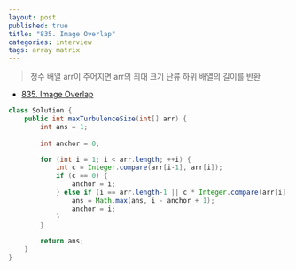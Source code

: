 ```yaml
---
layout: post
published: true
title: "835. Image Overlap"
categories: interview
tags: array matrix
---
```


> 정수 배열 arr이 주어지면 arr의 최대 크기 난류 하위 배열의 길이를 반환

- [835. Image Overlap](https://leetcode.com/problems/image-overlap/)

```java
class Solution {
    public int maxTurbulenceSize(int[] arr) {
        int ans = 1;
        
        int anchor = 0;

        for (int i = 1; i < arr.length; ++i) {
            int c = Integer.compare(arr[i-1], arr[i]);
            if (c == 0) {
                anchor = i;
            } else if (i == arr.length-1 || c * Integer.compare(arr[i], arr[i+1]) != -1) {
                ans = Math.max(ans, i - anchor + 1);
                anchor = i;
            }
        }

        return ans;
    }
}
```
